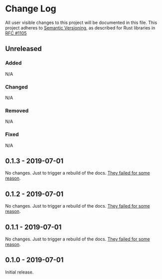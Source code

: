 # Change Log

All user visible changes to this project will be documented in this file.
This project adheres to [Semantic Versioning](http://semver.org/), as described
for Rust libraries in [RFC #1105](https://github.com/rust-lang/rfcs/blob/master/text/1105-api-evolution.md)

## Unreleased

### Added

N/A

### Changed

N/A

### Removed

N/A

### Fixed

N/A

## 0.1.3 - 2019-07-01

No changes. Just to trigger a rebuild of the docs. [They failed for some reason](https://docs.rs/crate/diesel-sort-struct-fields/0.1.2/builds/169167).

## 0.1.2 - 2019-07-01

No changes. Just to trigger a rebuild of the docs. [They failed for some reason](https://docs.rs/crate/diesel-sort-struct-fields/0.1.1/builds/169153).

## 0.1.1 - 2019-07-01

No changes. Just to trigger a rebuild of the docs. [They failed for some reason](https://docs.rs/crate/diesel-sort-struct-fields/0.1.0/builds/169148).

## 0.1.0 - 2019-07-01

Initial release.
